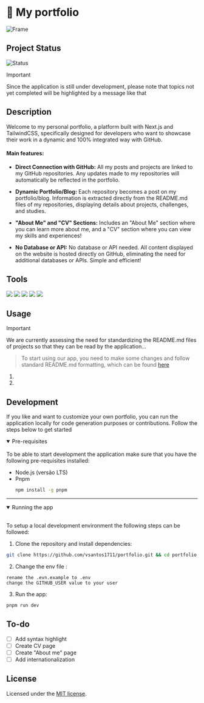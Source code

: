 # 🌊 My portfolio

![Frame](https://raw.githubusercontent.com/vsantos1711/portfolio/main/public/assets/project-example.png)

## Project Status

![Status](https://img.shields.io/static/v1?label=STATUS&message=IN%20PROGRESS&color=blue&style=for-the-badge)

> [!IMPORTANT]
> Since the application is still under development, please note that topics not yet completed will be highlighted by a message like that

## Description

Welcome to my personal portfolio, a platform built with Next.js and TailwindCSS, specifically designed for developers who want to showcase their work in a dynamic and 100% integrated way with GitHub.

#### Main features:

- **Direct Connection with GitHub:** All my posts and projects are linked to my GitHub repositories. Any updates made to my repositories will automatically be reflected in the portfolio.

- **Dynamic Portfolio/Blog:** Each repository becomes a post on my portfolio/blog. Information is extracted directly from the README.md files of my repositories, displaying details about projects, challenges, and studies.

- **"About Me" and "CV" Sections:** Includes an "About Me" section where you can learn more about me, and a "CV" section where you can view my skills and experiences!

- **No Database or API:** No database or API needed. All content displayed on the website is hosted directly on GitHub, eliminating the need for additional databases or APIs. Simple and efficient!

## Tools

[<img src="https://img.shields.io/badge/next%20js-000000?style=for-the-badge&logo=nextdotjs&logoColor=white" />](https://nextjs.org/)
[<img src="https://img.shields.io/badge/TypeScript-007ACC?style=for-the-badge&logo=typescript&logoColor=white" />](https://www.typescriptlang.org/)
[<img src="https://img.shields.io/badge/Tailwind_CSS-38B2AC?style=for-the-badge&logo=tailwind-css&logoColor=white" />](https://tailwindcss.com/)
[<img src="https://img.shields.io/badge/Vercel-242938?style=for-the-badge&logo=vercel&logoColor=white" />](https://vercel.com/)
[<img src="https://img.shields.io/badge/github-%23121011.svg?style=for-the-badge&logo=github&logoColor=white" />](https://github.com/)

## Usage

> [!IMPORTANT]
> We are currently assessing the need for standardizing the README.md files of projects so that they can be read by the application...

> To start using our app, you need to make some changes and follow standard README.md formatting, which can be found [here](https://github.com/vsantos1711/useful-things)

1.
2.

## Development

If you like and want to customize your own portfolio, you can run the application locally for code generation purposes or contributions. Follow the steps below to get started

<details open><summary> Pre-requisites </summary> <br />
To be able to start development the application make sure that you have the following pre-requisites installed:

- Node.js (versão LTS)
- Pnpm
  ```bash
  npm install -g pnpm
  ```

</details>

---

<details open><summary> Running the app </summary> <br />

To setup a local development environment the following steps can be followed:

1. Clone the repository and install dependencies:

```bash
git clone https://github.com/vsantos1711/portfolio.git && cd portfolio && pnpm install
```

2. Change the env file :

```
rename the .evn.example to .env
change the GITHUB_USER value to your user
```

3. Run the app:

```bash
pnpm run dev
```

</details>

## To-do

- [ ] Add syntax highlight
- [ ] Create CV page
- [ ] Create "About me" page
- [ ] Add internationalization

## License

Licensed under the [MIT license](https://github.com/vsantos1711/portfolio/blob/main/LICENSE.md).
